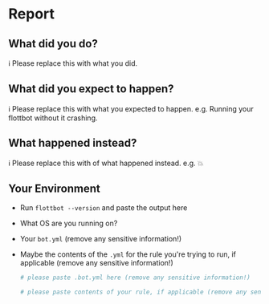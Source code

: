 # Report

## What did you do?

ℹ Please replace this with what you did.

## What did you expect to happen?

ℹ Please replace this with what you expected to happen.
e.g. Running your flottbot without it crashing.

## What happened instead?

ℹ Please replace this with of what happened instead.
e.g. 💥

## Your Environment

- Run `flottbot --version` and paste the output here
- What OS are you running on?
- Your `bot.yml` (remove any sensitive information!)
- Maybe the contents of the `.yml` for the rule you're trying to run, if applicable (remove any sensitive information!)

  ```yaml
  # please paste .bot.yml here (remove any sensitive information!)
  ```

  ```yaml
  # please paste contents of your rule, if applicable (remove any sensitive information!)
  ```
